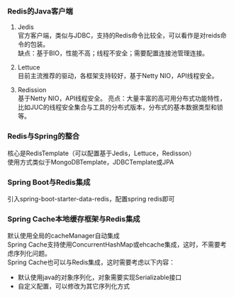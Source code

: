 ### Redis的Java客户端
1. Jedis  
   官方客户端，类似与JDBC，支持的Redis命令比较全，可以看作是对reids命令的包装。  
   缺点：基于BIO，性能不高；线程不安全；需要配置连接池管理连接。

2. Lettuce  
   目前主流推荐的驱动，各框架支持较好，基于Netty NIO，API线程安全。

3. Redission  
   基于Netty NIO，API线程安全。
   亮点：大量丰富的高可用分布式功能特性，比如JUC的线程安全集合与工具的分布式版本，分布式的基本数据类型和锁等。 
   
### Redis与Spring的整合  
核心是RedisTemplate（可以配置基于Jedis，Lettuce，Redisson）  
使用方式类似于MongoDBTemplate，JDBCTemplate或JPA  

### Spring Boot与Redis集成  
引入spring-boot-starter-data-redis，配置spring redis即可

### Spring Cache本地缓存框架与Redis集成  
默认使用全局的cacheManager自动集成  
Spring Cache支持使用ConcurrentHashMap或ehcache集成，这时，不需要考虑序列化问题。  
Spring Cache也可以与Redis集成，这时需要考虑以下内容：  
- 默认使用java的对象序列化，对象需要实现Serializable接口  
- 自定义配置，可以修改为其它序列化方式  

### 

